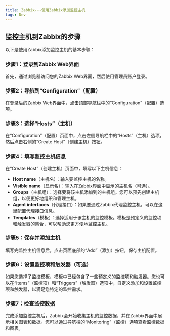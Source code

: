 ```yaml
---
title: Zabbix---使用Zabbix添加监控主机
tags: Dev
---
```




## 监控主机到Zabbix的步骤

以下是使用Zabbix添加监控主机的基本步骤：

### 步骤1：登录到Zabbix Web界面

首先，通过浏览器访问您的Zabbix Web界面，然后使用管理员账户登录。

### 步骤2：导航到“Configuration”（配置）

在登录后的Zabbix Web界面中，点击顶部导航栏中的“Configuration”（配置）选项。

### 步骤3：选择“Hosts”（主机）

在“Configuration”（配置）页面中，点击左侧导航栏中的“Hosts”（主机）选项，然后点击右侧的“Create Host”（创建主机）按钮。

### 步骤4：填写监控主机信息

在“Create Host”（创建主机）页面中，填写以下主机信息：

- **Host name**（主机名）：输入要监控主机的名称。
- **Visible name**（显示名）：输入在Zabbix界面中显示的主机名（可选）。
- **Groups**（主机组）：选择要将该主机添加到的主机组。您可以预先创建主机组，以便更好地组织和管理主机。
- **Agent interfaces**（代理接口）：如果要通过Zabbix代理监控主机，可以在这里配置代理接口信息。
- **Templates**（模板）：选择适用于该主机的监控模板。模板是预定义的监控项和触发器的集合，可以帮助您更方便地监控主机。

### 步骤5：保存并添加主机

填写完监控主机信息后，点击页面底部的“Add”（添加）按钮，保存主机配置。

### 步骤6：设置监控项和触发器（可选）

如果您选择了监控模板，模板中已经包含了一些预定义的监控项和触发器。您也可以在“Items”（监控项）和“Triggers”（触发器）选项中，自定义添加和设置监控项和触发器，以满足您特定的监控需求。

### 步骤7：检查监控数据

完成添加监控主机后，Zabbix会开始收集主机的监控数据，并在Zabbix界面中展示相关图表和数据。您可以通过导航栏的“Monitoring”（监控）选项查看监控数据和图表。
